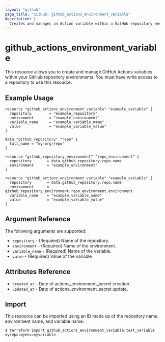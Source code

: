 ```yaml
---
layout: "github"
page_title: "GitHub: github_actions_environment_variable"
description: |-
  Creates and manages an Action variable within a GitHub repository environment
---
```


# github_actions_environment_variable

This resource allows you to create and manage GitHub Actions variables within your GitHub repository environments.
You must have write access to a repository to use this resource.

## Example Usage

```hcl
resource "github_actions_environment_variable" "example_variable" {
  repository        = "example_repository"
  environment       = "example_environment"
  variable_name     = "example_variable_name"
  value             = "example_variable_value"
}
```

```hcl
data "github_repository" "repo" {
  full_name = "my-org/repo"
}

resource "github_repository_environment" "repo_environment" {
  repository       = data.github_repository.repo.name
  environment      = "example_environment"
}

resource "github_actions_environment_variable" "example_variable" {
  repository       = data.github_repository.repo.name
  environment      = github_repository_environment.repo_environment.environment
  variable_name    = "example_variable_name"
  value            = "example_variable_value"
}
```

## Argument Reference

The following arguments are supported:


* `repository`              - (Required) Name of the repository.
* `environment`             - (Required) Name of the environment.
* `variable_name`           - (Required) Name of the variable.
* `value`                   - (Required) Value of the variable

## Attributes Reference

* `created_at`      - Date of actions_environment_secret creation.
* `updated_at`      - Date of actions_environment_secret update.

## Import

This resource can be imported using an ID made up of the repository name, environment name, and variable name:

```
$ terraform import github_actions_environment_variable.test_variable myrepo:myenv:myvariable
```
